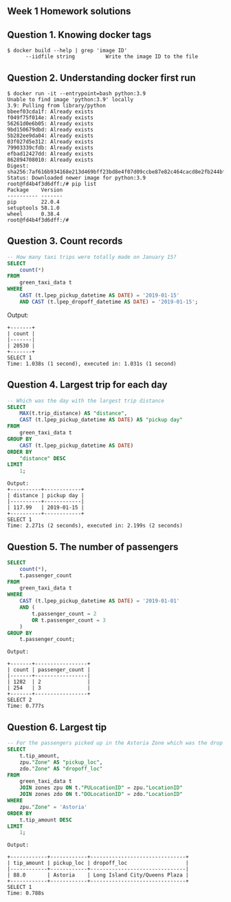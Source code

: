 ## Week 1 Homework solutions

## Question 1. Knowing docker tags

    $ docker build --help | grep 'image ID'
          --iidfile string          Write the image ID to the file

## Question 2. Understanding docker first run 

    $ docker run -it --entrypoint=bash python:3.9
    Unable to find image 'python:3.9' locally
    3.9: Pulling from library/python
    bbeef03cda1f: Already exists
    f049f75f014e: Already exists
    56261d0e6b05: Already exists
    9bd150679dbd: Already exists
    5b282ee9da04: Already exists
    03f027d5e312: Already exists
    79903339cfdb: Already exists
    efbad12427dd: Already exists
    862894708010: Already exists
    Digest: sha256:7af616b934168e213d469bff23bd8e4f07d09ccbe87e82c464cacd8e2fb244bf
    Status: Downloaded newer image for python:3.9
    root@fd4b4f3d6dff:/# pip list
    Package    Version
    ---------- -------
    pip        22.0.4
    setuptools 58.1.0
    wheel      0.38.4
    root@fd4b4f3d6dff:/#

## Question 3. Count records 

```sql
-- How many taxi trips were totally made on January 15?
SELECT
    count(*)
FROM
    green_taxi_data t
WHERE
    CAST (t.lpep_pickup_datetime AS DATE) = '2019-01-15'
    AND CAST (t.lpep_dropoff_datetime AS DATE) = '2019-01-15';
```

Output:

    +-------+
    | count |
    |-------|
    | 20530 |
    +-------+
    SELECT 1
    Time: 1.038s (1 second), executed in: 1.031s (1 second)

## Question 4. Largest trip for each day

```sql
-- Which was the day with the largest trip distance
SELECT
    MAX(t.trip_distance) AS "distance",
    CAST (t.lpep_pickup_datetime AS DATE) AS "pickup day"
FROM
    green_taxi_data t
GROUP BY
    CAST (t.lpep_pickup_datetime AS DATE)
ORDER BY
    "distance" DESC
LIMIT
    1;
```

    Output:
    +----------+------------+
    | distance | pickup day |
    |----------+------------|
    | 117.99   | 2019-01-15 |
    +----------+------------+
    SELECT 1
    Time: 2.271s (2 seconds), executed in: 2.199s (2 seconds)

## Question 5. The number of passengers

```sql
SELECT
    count(*),
    t.passenger_count
FROM
    green_taxi_data t
WHERE
    CAST (t.lpep_pickup_datetime AS DATE) = '2019-01-01'
    AND (
        t.passenger_count = 2
        OR t.passenger_count = 3
    )
GROUP BY
    t.passenger_count;
```

    Output:

    +-------+-----------------+
    | count | passenger_count |
    |-------+-----------------|
    | 1282  | 2               |
    | 254   | 3               |
    +-------+-----------------+
    SELECT 2
    Time: 0.777s

## Question 6. Largest tip

```sql
-- For the passengers picked up in the Astoria Zone which was the drop off zone that had the largest tip? We want the name of the zone, not the id.
SELECT
    t.tip_amount,
    zpu."Zone" AS "pickup_loc",
    zdo."Zone" AS "dropoff_loc"
FROM
    green_taxi_data t
    JOIN zones zpu ON t."PULocationID" = zpu."LocationID"
    JOIN zones zdo ON t."DOLocationID" = zdo."LocationID"
WHERE
    zpu."Zone" = 'Astoria'
ORDER BY
    t.tip_amount DESC
LIMIT
    1;
```

    Output:

    +------------+------------+-------------------------------+
    | tip_amount | pickup_loc | dropoff_loc                   |
    |------------+------------+-------------------------------|
    | 88.0       | Astoria    | Long Island City/Queens Plaza |
    +------------+------------+-------------------------------+
    SELECT 1
    Time: 0.788s